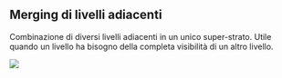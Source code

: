 ## Merging di livelli adiacenti

Combinazione di diversi livelli adiacenti in un unico super-strato. Utile quando un livello ha bisogno della completa visibilità di un altro livello.

![](Pasted%20image%2020240608115929.png)